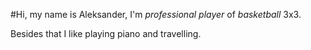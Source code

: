 #Hi, my name is Aleksander, I'm _professional player_ of *basketball* 3x3.

Besides that I like playing piano and travelling.